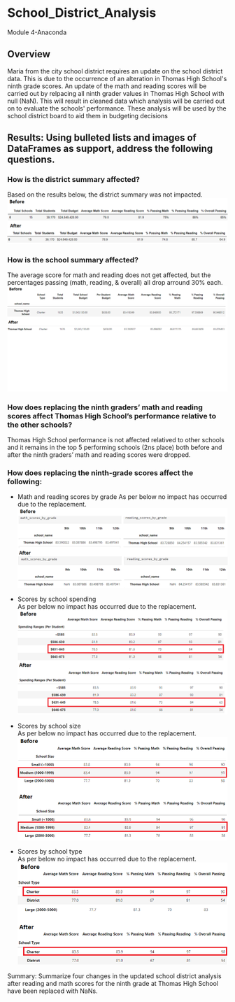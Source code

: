 # School_District_Analysis
Module 4-Anaconda

## Overview
Maria from the city school district requires an update on the school district data. This is due to the occurrence of an alteration in Thomas High School's ninth grade scores. An update of the math and reading scores will be carried out by relpacing all ninth grader values in Thomas High School with null (NaN). This will result in cleaned data which analysis will be carried out on to evaluate the schools' performance. These analysis will be used by the school district board to aid them in budgeting decisions


## Results: Using bulleted lists and images of DataFrames as support, address the following questions.

### How is the district summary affected?
Based on the results below, the district summary was not impacted.
![image](/Results/1DS.png)
### How is the school summary affected?
The average score for math and reading does not get affected, but the percentages passing (math, reading, & overall) all drop arround 30% each.  
![image2](/Results/2DS.png)

### How does replacing the ninth graders’ math and reading scores affect Thomas High School’s performance relative to the other schools?
Thomas High School performance is not affected relatived to other schools and it remains in the top 5 performing schools (2ns place) both before and after the ninth graders’ math and reading scores were dropped. 

### How does replacing the ninth-grade scores affect the following:
- Math and reading scores by grade
As per below no impact has occurred due to the replacement.
![image3](/Results/3.png)

- Scores by school spending  
As per below no impact has occurred due to the replacement.
![image4](/Results/4.png)

- Scores by school size  
As per below no impact has occurred due to the replacement.
![image5](/Results/5.png)

- Scores by school type  
As per below no impact has occurred due to the replacement.
![image6](/Results/6.png)


Summary: Summarize four changes in the updated school district analysis after reading and math scores for the ninth grade at Thomas High School have been replaced with NaNs.
